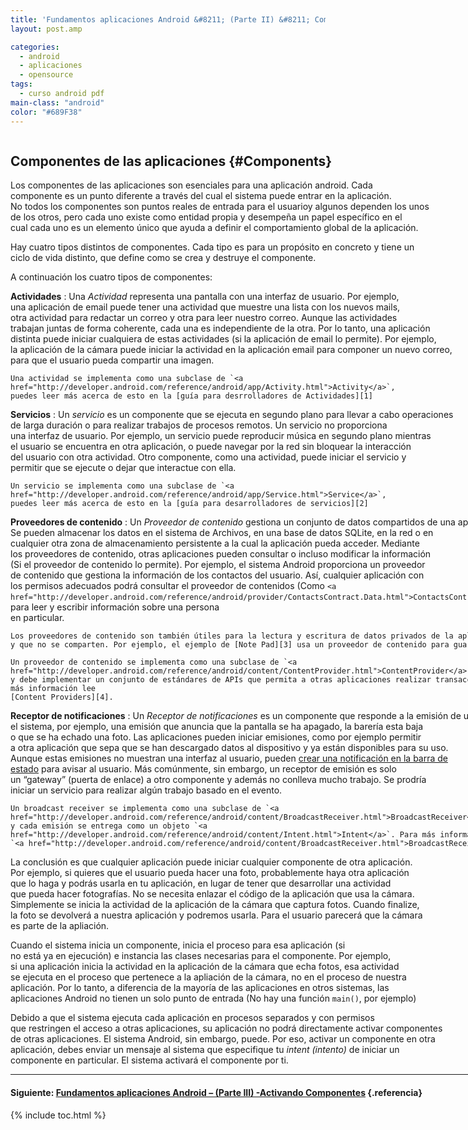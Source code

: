 ```yaml
---
title: 'Fundamentos aplicaciones Android &#8211; (Parte II) &#8211; Componentes'
layout: post.amp

categories:
  - android
  - aplicaciones
  - opensource
tags:
  - curso android pdf
main-class: "android"
color: "#689F38"
---
```

<amp-img border="0" src="/assets/img/2013/07/iconoAndroid.png" style="clear:left; float:left;margin-right:1em; margin-bottom:1em" width="128px" height="128px" />

## Componentes de las aplicaciones {#Components}

Los componentes de las aplicaciones son esenciales para una aplicación android. Cada  
componente es un punto diferente a través del cual el sistema puede entrar en la aplicación.  
No todos los componentes son puntos reales de entrada para el usuarioy algunos dependen los unos  
de los otros, pero cada uno existe como entidad propia y desempeña un papel específico en el  
cual cada uno es un elemento único que ayuda a definir el comportamiento global de la aplicación.

Hay cuatro tipos distintos de componentes. Cada tipo es para un propósito en concreto y tiene un  
ciclo de vida distinto, que define como se crea y destruye el componente.


<!--ad-->

A continuación los cuatro tipos de componentes:

**Actividades**
:   Una *Actividad* representa una pantalla con una interfaz de usuario. Por ejemplo,  
    una aplicación de email puede tener una actividad que muestre una lista con los nuevos mails,  
    otra actividad para redactar un correo y otra para leer nuestro correo. Aunque las actividades  
    trabajan juntas de forma coherente, cada una es independiente de la otra. Por lo tanto, una aplicación  
    distinta puede iniciar cualquiera de estas actividades (si la aplicación de email lo permite). Por ejemplo,  
    la aplicación de la cámara puede iniciar la actividad en la aplicación email para componer un nuevo correo,  
    para que el usuario pueda compartir una imagen.

    Una actividad se implementa como una subclase de `<a href="http://developer.android.com/reference/android/app/Activity.html">Activity</a>`,  
    puedes leer más acerca de esto en la [guía para desrrolladores de Actividades][1]

**Servicios**
:   Un *servicio* es un componente que se ejecuta en segundo plano para llevar a cabo operaciones  
    de larga duración o para realizar trabajos de procesos remotos. Un servicio no proporciona  
    una interfaz de usuario. Por ejemplo, un servicio puede reproducir música en segundo plano mientras  
    el usuario se encuentra en otra aplicación, o puede navegar por la red sin bloquear la interacción  
    del usuario con otra actividad. Otro componente, como una actividad, puede iniciar el servicio y  
    permitir que se ejecute o dejar que interactue con ella.

    Un servicio se implementa como una subclase de `<a href="http://developer.android.com/reference/android/app/Service.html">Service</a>`,  
    puedes leer más acerca de esto en la [guía para desarrolladores de servicios][2]

**Proveedores de contenido**
:   Un *Proveedor de contenido* gestiona un conjunto de datos compartidos de una aplicación.  
    Se pueden almacenar los datos en el sistema de Archivos, en una base de datos SQLite, en la red o en  
    cualquier otra zona de almacenamiento persistente a la cual la aplicación pueda acceder. Mediante  
    los proveedores de contenido, otras aplicaciones pueden consultar o incluso modificar la información  
    (Si el proveedor de contenido lo permite). Por ejemplo, el sistema Android proporciona un proveedor  
    de contenido que gestiona la información de los contactos del usuario. Así, cualquier aplicación con  
    los permisos adecuados podrá consultar el proveedor de contenidos (Como `<a href="http://developer.android.com/reference/android/provider/ContactsContract.Data.html">ContactsContract.Data</a>`) para leer y escribir información sobre una persona  
    en particular. 

    Los proveedores de contenido son también útiles para la lectura y escritura de datos privados de la aplicación  
    y que no se comparten. Por ejemplo, el ejemplo de [Note Pad][3] usa un proveedor de contenido para guardar notas.

    Un proveedor de contenido se implementa como una subclase de `<a href="http://developer.android.com/reference/android/content/ContentProvider.html">ContentProvider</a>`  
    y debe implementar un conjunto de estándares de APIs que permita a otras aplicaciones realizar transacciones. Para más información lee  
    [Content Providers][4].

**Receptor de notificaciones**
:   Un *Receptor de notificaciones* es un componente que responde a la emisión de un mensaje en  
    el sistema, por ejemplo, una emisión que anuncia que la pantalla se ha apagado, la barería esta baja  
    o que se ha echado una foto. Las aplicaciones pueden iniciar emisiones, como por ejemplo permitir  
    a otra aplicación que sepa que se han descargado datos al dispositivo y ya están disponibles para su uso.  
    Aunque estas emisiones no muestran una interfaz al usuario, pueden [crear una notificación en la barra de  
    estado][5] para avisar al usuario. Más comúnmente, sin embargo, un receptor de emisión es solo  
    un &#8220;gateway&#8221; (puerta de enlace) a otro componente y además no conlleva mucho trabajo. Se prodría  
    iniciar un servicio para realizar algún trabajo basado en el evento.

    Un broadcast receiver se implementa como una subclase de `<a href="http://developer.android.com/reference/android/content/BroadcastReceiver.html">BroadcastReceiver</a>`  
    y cada emisión se entrega como un objeto `<a href="http://developer.android.com/reference/android/content/Intent.html">Intent</a>`. Para más información lee  
    `<a href="http://developer.android.com/reference/android/content/BroadcastReceiver.html">BroadcastReceiver</a>`

La conclusión es que cualquier aplicación puede iniciar cualquier componente de otra aplicación.  
Por ejemplo, si quieres que el usuario pueda hacer una foto, probablemente haya otra aplicación  
que lo haga y podrás usarla en tu aplicación, en lugar de tener que desarrollar una actividad  
que pueda hacer fotografías. No se necesita enlazar el código de la aplicación que usa la cámara.  
Simplemente se inicia la actividad de la aplicación de la cámara que captura fotos. Cuando finalize,  
la foto se devolverá a nuestra aplicación y podremos usarla. Para el usuario parecerá que la cámara  
es parte de la apliación.

Cuando el sistema inicia un componente, inicia el proceso para esa aplicación (si  
no está ya en ejecución) e instancia las clases necesarias para el componente. Por ejemplo,  
si una aplicación inicia la actividad en la aplicación de la cámara que echa fotos, esa actividad  
se ejecuta en el proceso que pertenece a la apliación de la cámara, no en el proceso de nuestra  
aplicación. Por lo tanto, a diferencia de la mayoría de las aplicaciones en otros sistemas, las  
aplicaciones Android no tienen un solo punto de entrada (No hay una función `main()`, por ejemplo)

Debido a que el sistema ejecuta cada aplicación en procesos separados y con permisos  
que restringen el acceso a otras aplicaciones, su aplicación no podrá directamente activar componentes  
de otras aplicaciones. El sistema Android, sin embargo, puede. Por eso, activar un componente en otra  
aplicación, debes enviar un mensaje al sistema que especifique tu *intent (intento)* de iniciar un  
componente en particular. El sistema activará el componente por ti.

* * *

#### Siguiente: [Fundamentos aplicaciones Android &#8211; (Parte III) -Activando Componentes][6] {.referencia}



 [1]: http://developer.android.com/guide/topics/fundamentals/activities.html
 [2]: http://developer.android.comhttp://developer.android.com/guide/topics/fundamentals/services.html
 [3]: http://developer.android.com/resources/samples/NotePad/index.html
 [4]: http://developer.android.com/guide/topics/providers/content-providers.html
 [5]: http://developer.android.com/guide/topics/ui/notifiers/notifications.html
 [6]: https://elbauldelprogramador.com/fundamentos-aplicaciones-android-parte_19/

{% include toc.html %}
